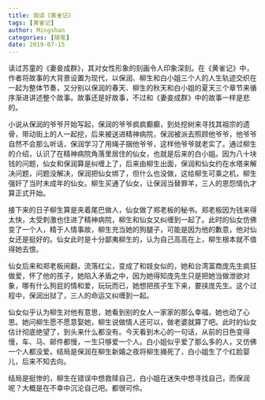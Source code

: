 ```yaml
---
title: 我读《黄雀记》
tags: [黄雀记]
author: Mingshan
categories: [随笔]
date: 2019-07-15
---
```



读过苏童的《妻妾成群》，其对女性形象的刻画令人印象深刻。在《黄雀记》中，作者将故事的大背景设置为现代，以保润、柳生和白小姐三个人的人生轨迹交织在一起为整体节奏，又分别以保润的春天、柳生的秋天和白小姐的夏天三个章节来循序渐进讲述整个故事。故事还是好故事，不过和《妻妾成群》中的故事一样是悲的。

<!-- more -->

小说从保润的爷爷开始写起，保润的爷爷疯疯癫癫，到处挖树来寻找其祖宗的遗骨，带动街上的人一起挖，后来被送进精神病院，保润被派去照顾他爷爷，他爷爷自然不会那么听话，保润学习了用绳子捆他爷爷，这样他爷爷就老实了。通过柳生的介绍，认识了在精神病院角落里居住的仙女，也就是后来的白小姐。因为八十块钱的问题，仙女和保润算是纠缠上了，后来由柳生出面，保润和仙女约在水塔来解决问题，问题没解决，保润把仙女绑了，但什么也没做，这给柳生可乘之机，柳生强奸了当时未成年的仙女。柳生买通了仙女，让保润当替罪羊，三人的恩怨情仇才算正式开始。

接下来的日子柳生算是夹着尾巴做人，仙女做了郑老板的秘书。郑老板因为钱来得太快，太受刺激也住进了精神病院，柳生和仙女又纠缠到一起了。此时的仙女仿佛变了一个人，精于人情事故，柳生充当她的狗腿子，可能是因为他的歉意，他对仙女还是挺好的。仙女此时是十分鄙夷柳生的，认为自己高高在上，柳生根本就不值得她去恨。

仙女后来和郑老板闹翻，流落红尘，变成了和妓女似的，她和台湾富商庞先生疯狂做爱，怀了他的孩子，她陷入矛盾之中，因为她得知庞先生只是把她当做泄欲对象，哪有什么狗屁的情和爱，玩玩而已，她想把孩子生下来，要挟庞先生。这个过程中，保润出狱了，三人的命运又纠缠到一起。

仙女似乎认为柳生对他有意思，她看到别的女人一家家的那么幸福，她也动了心思。她问柳生愿不愿意娶她，柳生说做情人还可以，做老婆就算了吧。此时的仙女估计彻底绝望了，到头来什么都没有。今天看到木心的一句话，从前的日色变得慢，车、马、邮件都慢，一生只够爱一个人。白小姐似乎爱了那么多的人，又仿佛一个人都没爱。结局是保润在柳生新婚之夜将柳生捅死了，白小姐生了个红脸婴儿，后来不知去向。

结局是挺惨的，柳生在错误中想救赎自己，白小姐在迷失中想寻找自己，而保润呢？大概是在不幸中沉沦自己吧。都很可伶。